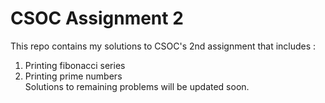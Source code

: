 # CSOC Assignment 2  
This repo contains my solutions to CSOC's 2nd assignment that includes :  
1. Printing fibonacci series
2. Printing prime numbers  
Solutions to remaining problems will be updated soon.
